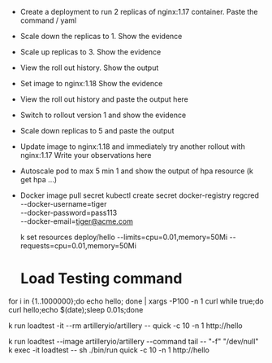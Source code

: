 - Create a deployment to run 2 replicas of nginx:1.17 container. Paste the command / yaml 
- Scale down the replicas to 1.  Show the evidence
- Scale up replicas to 3. Show the evidence
- View the roll out history. Show the output
- Set image to nginx:1.18  Show the evidence
- View the roll out history and paste the output here
- Switch to rollout version 1 and show the evidence
- Scale down replicas to 5 and paste the output
- Update image to nginx:1.18 and immediately try another rollout with nginx:1.17  Write your observations here
- Autoscale pod to max 5 min 1 and show the output of hpa resource (k get hpa ...)


- Docker image pull secret
kubectl create secret docker-registry regcred \
  --docker-username=tiger \
  --docker-password=pass113 \
  --docker-email=tiger@acme.com

  k set resources deploy/hello --limits=cpu=0.01,memory=50Mi --requests=cpu=0.01,memory=50Mi

  # Load Testing command
for i in {1..1000000};do echo hello; done | xargs -P100 -n 1 curl
while true;do curl hello;echo $(date);sleep 0.01s;done

k run loadtest -it --rm artilleryio/artillery -- quick -c 10 -n 1 http://hello

k run loadtest --image artilleryio/artillery --command tail -- "-f" "/dev/null"
k exec -it loadtest -- sh
./bin/run quick -c 10 -n 1 http://hello